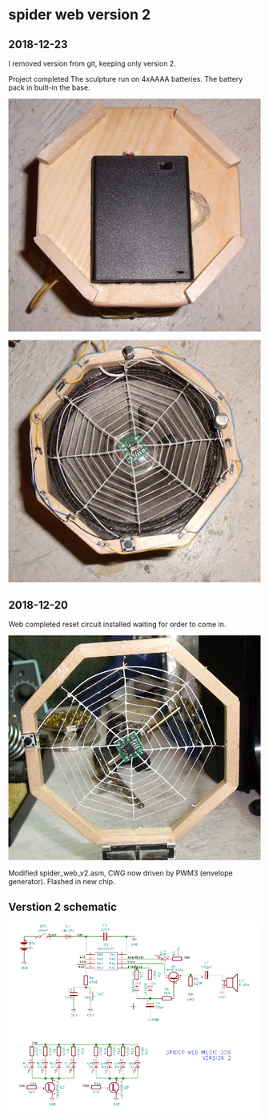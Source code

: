 spider web version 2
====================

2018-12-23
----------
I removed version from git, keeping only version 2.

Project completed
The sculpture run on 4xAAAA batteries. The battery pack in built-in the base.

![base view](base_view.png)

![top view](top_view.png)



2018-12-20
----------
Web completed 
reset circuit installed
waiting for order to come in.

![web completed](web_completed.png)

Modified spider_web_v2.asm, CWG now driven by PWM3 (envelope generator). Flashed in new chip.

Verstion 2 schematic
--------------------

![version 2 schematic](spider_web_music_box_v2.png)


